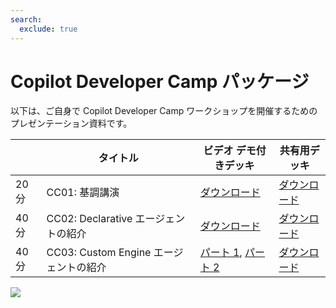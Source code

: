 ```yaml
---
search:
  exclude: true
---
```

# Copilot Developer Camp パッケージ

以下は、ご自身で Copilot Developer Camp ワークショップを開催するためのプレゼンテーション資料です。

|  | タイトル | ビデオ デモ付きデッキ | 共有用デッキ |
|---|--|---|---|
| 20 分 | CC01: 基調講演 | [ダウンロード](https://github.com/microsoft/copilot-camp/raw/refs/heads/in-a-box/downloads/presentations-with-videos/CC01%20-%20Keynote%20-%20Building%20Agents%20for%20M365%20Copilot.pptx) | [ダウンロード](https://github.com/microsoft/copilot-camp/raw/refs/heads/in-a-box/downloads/presentations-for-sharing/CC01%20-%20Keynote%20-%20Building%20Agents%20for%20M365%20Copilot.pptx) |
| 40 分 | CC02: Declarative エージェントの紹介 | [ダウンロード](https://github.com/microsoft/copilot-camp/raw/refs/heads/in-a-box/downloads/presentations-with-videos/CC02%20-%20Building%20Declarative%20Agents.pptx) | [ダウンロード](https://github.com/microsoft/copilot-camp/raw/refs/heads/in-a-box/downloads/presentations-for-sharing/CC02%20-%20Building%20Declarative%20Agents.pptx) |
| 40 分 | CC03: Custom Engine エージェントの紹介 | [パート 1](https://github.com/microsoft/copilot-camp/raw/refs/heads/in-a-box/downloads/presentations-with-videos/CC03%20-%20Building%20Custom%20Engine%20Agents%20part%201.pptx), [パート 2](https://github.com/microsoft/copilot-camp/raw/refs/heads/in-a-box/downloads/presentations-with-videos/CC03%20-%20Building%20Custom%20Engine%20Agents%20part%202.pptx) | [ダウンロード](https://github.com/microsoft/copilot-camp/raw/refs/heads/in-a-box/downloads/presentations-for-sharing/CC03%20-%20Building%20Custom%20Engine%20Agents.pptx) |


<img src="https://m365-visitor-stats.azurewebsites.net/copilot-camp/in-a-box--ja" />